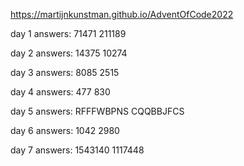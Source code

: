 https://martijnkunstman.github.io/AdventOfCode2022

day 1 answers:
71471
211189

day 2 answers:
14375
10274

day 3 answers:
8085
2515

day 4 answers:
477
830

day 5 answers:
RFFFWBPNS
CQQBBJFCS

day 6 answers:
1042
2980

day 7 answers:
1543140
1117448